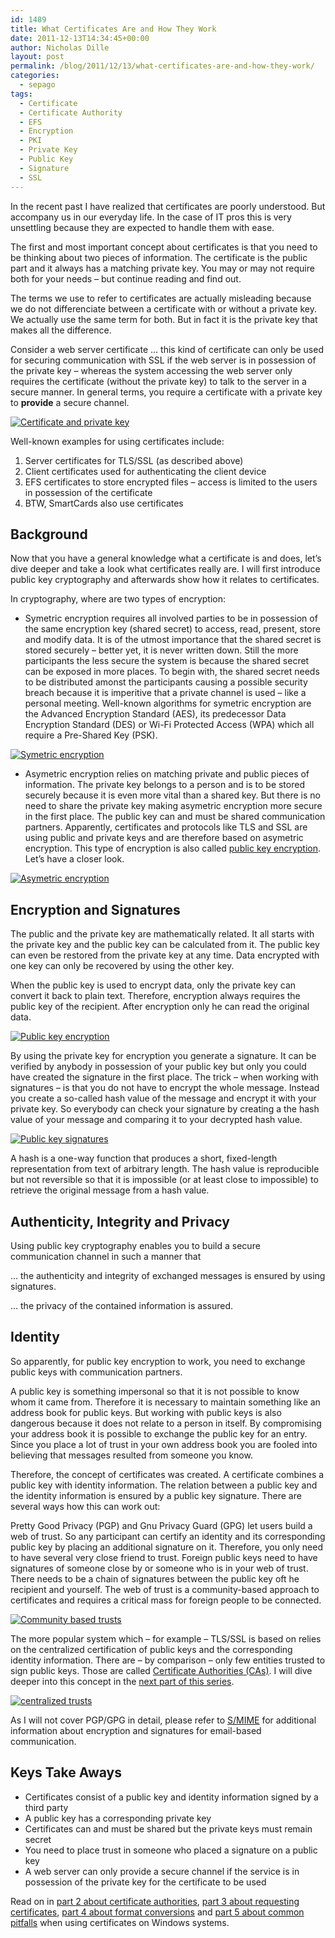 ```yaml
---
id: 1489
title: What Certificates Are and How They Work
date: 2011-12-13T14:34:45+00:00
author: Nicholas Dille
layout: post
permalink: /blog/2011/12/13/what-certificates-are-and-how-they-work/
categories:
  - sepago
tags:
  - Certificate
  - Certificate Authority
  - EFS
  - Encryption
  - PKI
  - Private Key
  - Public Key
  - Signature
  - SSL
---
```

In the recent past I have realized that certificates are poorly understood. But accompany us in our everyday life. In the case of IT pros this is very unsettling because they are expected to handle them with ease.

The first and most important concept about certificates is that you need to be thinking about two pieces of information. The certificate is the public part and it always has a matching private key. You may or may not require both for your needs – but continue reading and find out.

<!--more-->

The terms we use to refer to certificates are actually misleading because we do not differenciate between a certificate with or without a private key. We actually use the same term for both. But in fact it is the private key that makes all the difference.

Consider a web server certificate … this kind of certificate can only be used for securing communication with SSL if the web server is in possession of the private key – whereas the system accessing the web server only requires the certificate (without the private key) to talk to the server in a secure manner. In general terms, you require a certificate with a private key to **provide** a secure channel.

[![Certificate and private key](/assets/2011/12/p1f1.png)](/assets/2011/12/p1f1.png)

Well-known examples for using certificates include:

  1. Server certificates for TLS/SSL (as described above)
  2. Client certificates used for authenticating the client device
  3. EFS certificates to store encrypted files – access is limited to the users in possession of the certificate
  4. BTW, SmartCards also use certificates

## Background

Now that you have a general knowledge what a certificate is and does, let’s dive deeper and take a look what certificates really are. I will first introduce public key cryptography and afterwards show how it relates to certificates.

In cryptography, where are two types of encryption:

  * Symetric encryption requires all involved parties to be in possession of the same encryption key (shared secret) to access, read, present, store and modify data. It is of the utmost importance that the shared secret is stored securely – better yet, it is never written down. Still the more participants the less secure the system is because the shared secret can be exposed in more places. To begin with, the shared secret needs to be distributed amonst the participants causing a possible security breach because it is imperitive that a private channel is used – like a personal meeting. Well-known algorithms for symetric encryption are the Advanced Encryption Standard (AES), its predecessor Data Encryption Standard (DES) or Wi-Fi Protected Access (WPA) which all require a Pre-Shared Key (PSK).
  
  [![Symetric encryption](/assets/2011/12/p1f2.png)](/assets/2011/12/p1f2.png)
  
  * Asymetric encryption relies on matching private and public pieces of information. The private key belongs to a person and is to be stored securely because it is even more vital than a shared key. But there is no need to share the private key making asymetric encryption more secure in the first place. The public key can and must be shared communication partners. Apparently, certificates and protocols like TLS and SSL are using public and private keys and are therefore based on asymetric encryption. This type of encryption is also called [public key encryption](http://en.wikipedia.org/wiki/Public-key_cryptography). Let’s have a closer look.
  
  [![Asymetric encryption](/assets/2011/12/p1f3.png)](/assets/2011/12/p1f3.png)

## Encryption and Signatures

The public and the private key are mathematically related. It all starts with the private key and the public key can be calculated from it. The public key can even be restored from the private key at any time. Data encrypted with one key can only be recovered by using the other key.

When the public key is used to encrypt data, only the private key can convert it back to plain text. Therefore, encryption always requires the public key of the recipient. After encryption only he can read the original data.

[![Public key encryption](/assets/2011/12/p1f4.png)](/assets/2011/12/p1f4.png)

By using the private key for encryption you generate a signature. It can be verified by anybody in possession of your public key but only you could have created the signature in the first place. The trick – when working with signatures – is that you do not have to encrypt the whole message. Instead you create a so-called hash value of the message and encrypt it with your private key. So everybody can check your signature by creating a the hash value of your message and comparing it to your decrypted hash value.

[![Public key signatures](/assets/2011/12/p1f5.png)](/assets/2011/12/p1f5.png)

A hash is a one-way function that produces a short, fixed-length representation from text of arbitrary length. The hash value is reproducible but not reversible so that it is impossible (or at least close to impossible) to retrieve the original message from a hash value.

## Authenticity, Integrity and Privacy

Using public key cryptography enables you to build a secure communication channel in such a manner that

… the authenticity and integrity of exchanged messages is ensured by using signatures.

… the privacy of the contained information is assured.

## Identity

So apparently, for public key encryption to work, you need to exchange public keys with communication partners.

A public key is something impersonal so that it is not possible to know whom it came from. Therefore it is necessary to maintain something like an address book for public keys. But working with public keys is also dangerous because it does not relate to a person in itself. By compromising your address book it is possible to exchange the public key for an entry. Since you place a lot of trust in your own address book you are fooled into believing that messages resulted from someone you know.

Therefore, the concept of certificates was created. A certificate combines a public key with identity information. The relation between a public key and the identity information is ensured by a public key signature. There are several ways how this can work out:

Pretty Good Privacy (PGP) and Gnu Privacy Guard (GPG) let users build a web of trust. So any participant can certify an identity and its corresponding public key by placing an additional signature on it. Therefore, you only need to have several very close friend to trust. Foreign public keys need to have signatures of someone close by or someone who is in your web of trust. There needs to be a chain of signatures between the public key oft he recipient and yourself. The web of trust is a community-based approach to certificates and requires a critical mass for foreign people to be connected.

[![Community based trusts](/assets/2011/12/p1f6.png)](/assets/2011/12/p1f6.png)

The more popular system which – for example – TLS/SSL is based on relies on the centralized certification of public keys and the corresponding identity information. There are – by comparison – only few entities trusted to sign public keys. Those are called [Certificate Authorities (CAs)](http://en.wikipedia.org/wiki/Certificate_authority). I will dive deeper into this concept in the [next part of this series](/blog/2011/12/20/what-certificate-authorities-are-and-why-we-need-to-trust-them/ "What Certificate Authorities Are and Why We Need to Trust Them").

[![centralized trusts](/assets/2011/12/p1f7.png)](/assets/2011/12/p1f7.png)

As I will not cover PGP/GPG in detail, please refer to [S/MIME](http://en.wikipedia.org/wiki/S/MIME) for additional information about encryption and signatures for email-based communication.

## Keys Take Aways

  * Certificates consist of a public key and identity information signed by a third party
  * A public key has a corresponding private key
  * Certificates can and must be shared but the private keys must remain secret
  * You need to place trust in someone who placed a signature on a public key
  * A web server can only provide a secure channel if the service is in possession of the private key for the certificate to be used

Read on in [part 2 about certificate authorities](/blog/2011/12/20/what-certificate-authorities-are-and-why-we-need-to-trust-them/ "What Certificate Authorities Are and Why We Need to Trust Them"), [part 3 about requesting certificates](/blog/2011/12/23/how-to-request-a-certificate/ "How to Request a Certificate"), [part 4 about format conversions](/blog/2012/01/09/certificate-file-formats-and-conversion/ "Certificate File Formats and Conversion") and [part 5 about common pitfalls](/blog/2012/01/12/using-certificates-with-windows/ "Using Certificates with Windows") when using certificates on Windows systems.
